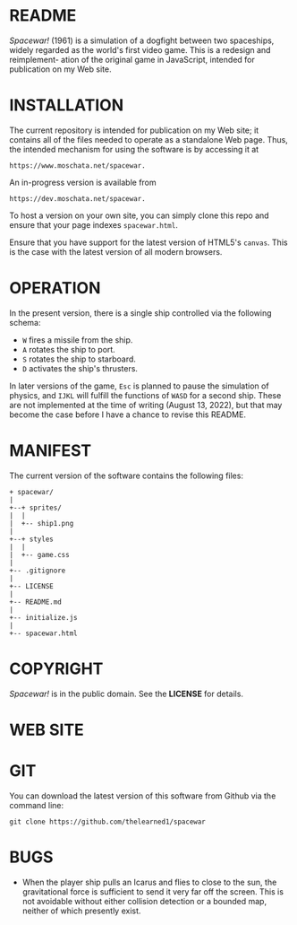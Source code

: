 # README

_Spacewar!_ (1961) is a simulation of a dogfight between two spaceships, widely
regarded as the world's first video game.  This is a redesign and reimplement-
ation of the original game in JavaScript, intended for publication on my Web
site.  

# INSTALLATION

The current repository is intended for publication on my Web site; it contains
all of the files needed to operate as a standalone Web page.  Thus, the intended
mechanism for using the software is by accessing it at 
```
https://www.moschata.net/spacewar.
```
An in-progress version is available from 
```
https://dev.moschata.net/spacewar.
```

To host a version on your own site, you can simply clone this repo and ensure
that your page indexes `spacewar.html`.

Ensure that you have support for the latest version of HTML5's `canvas`. This
is the case with the latest version of all modern browsers. 

# OPERATION

In the present version, there is a single ship controlled via the following 
schema:
* `W` fires a missile from the ship. 
* `A` rotates the ship to port. 
* `S` rotates the ship to starboard.
* `D` activates the ship's thrusters.

In later versions of the game, `Esc` is planned to pause the simulation of 
physics, and `IJKL` will fulfill the functions of `WASD` for a second ship. 
These are not implemented at the time of writing (August 13, 2022), but that may
become the case before I have a chance to revise this README.

# MANIFEST 

The current version of the software contains the following files:

```
+ spacewar/
|
+--+ sprites/
|  | 
|  +-- ship1.png
|
+--+ styles
|  |
|  +-- game.css
|
+-- .gitignore
|
+-- LICENSE
|
+-- README.md
|
+-- initialize.js
|
+-- spacewar.html
```

# COPYRIGHT 

_Spacewar!_ is in the public domain.  See the **LICENSE** for details.

# WEB SITE

# GIT 

You can download the latest version of this software from Github via the
command line:
```
git clone https://github.com/thelearned1/spacewar
```

# BUGS

* When the player ship pulls an Icarus and flies to close to the sun, the
  gravitational force is sufficient to send it very far off the screen.  This
  is not avoidable without either collision detection or a bounded map, neither
  of which presently exist.
